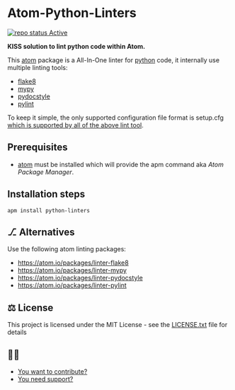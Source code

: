 Atom-Python-Linters
===================

[![repo status Active](https://www.repostatus.org/badges/latest/active.svg "repo status Active")](https://www.repostatus.org/#active)

**KISS solution to lint python code within Atom.**

This [atom][atom homepage] package is a All-In-One linter for [python][python homepage] code, it internally use multiple linting tools:

- [flake8][flake8 homepage]
- [mypy][mypy homepage]
- [pydocstyle][pydocstyle homepage]
- [pylint][pylint homepage]

To keep it simple, the only supported configuration file format is setup.cfg <a href="http://renesd.blogspot.com/2017/02/setupcfg-solution-to-python-config-file.html">which is supported by all of the above lint tool</a>.

## Prerequisites

- [atom](https://atom.io/) must be installed which will provide the apm command aka *Atom Package Manager*.


## Installation steps

	apm install python-linters

## ⎇ Alternatives

Use the following atom linting packages:
- https://atom.io/packages/linter-flake8
- https://atom.io/packages/linter-mypy
- https://atom.io/packages/linter-pydocstyle
- https://atom.io/packages/linter-pylint

## ⚖️ License

This project is licensed under the MIT License - see the [LICENSE.txt](LICENSE.txt) file for details

## 👩👨
* [You want to contribute?](CONTRIBUTING.md)
* [You need support?](SUPPORT.md)

[atom homepage]: https://atom.io/
[python homepage]: https://www.python.org
[flake8 homepage]: http://flake8.pycqa.org/
[mypy homepage]: http://www.mypy-lang.org/
[pydocstyle homepage]: https://pypi.org/project/pydocstyle/
[pylint homepage]: https://www.pylint.org/
